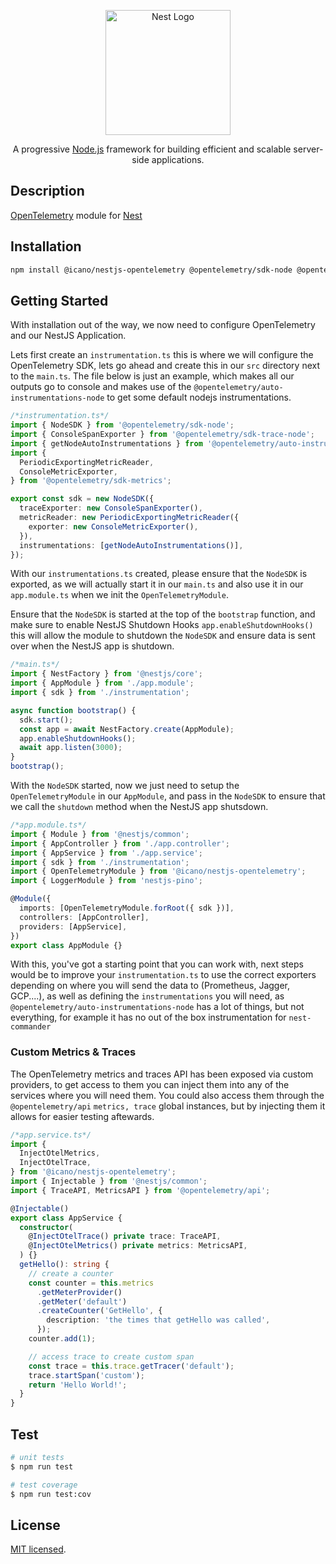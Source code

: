 <p align="center">
  <a href="http://nestjs.com/" target="blank"><img src="https://nestjs.com/img/logo-small.svg" width="200" alt="Nest Logo" /></a>
</p>

  <p align="center">A progressive <a href="http://nodejs.org" target="_blank">Node.js</a> framework for building efficient and scalable server-side applications.</p>

## Description

[OpenTelemetry](https://github.com/open-telemetry/opentelemetry-js) module for [Nest](https://github.com/nestjs/nest)

## Installation

```bash
npm install @icano/nestjs-opentelemetry @opentelemetry/sdk-node @opentelemetry/sdk-trace-node @opentelemetry/auto-instrumentations-node @opentelemetry/api @opentelemetry/sdk-metrics
```

## Getting Started

With installation out of the way, we now need to configure OpenTelemetry and our NestJS Application.

Lets first create an `instrumentation.ts` this is where we will configure the OpenTelemetry SDK, lets go ahead and create this in our `src` directory next to the `main.ts`. The file below is just an example, which makes all our outputs go to console and makes use of the `@opentelemetry/auto-instrumentations-node` to get some default nodejs instrumentations.

```ts
/*instrumentation.ts*/
import { NodeSDK } from '@opentelemetry/sdk-node';
import { ConsoleSpanExporter } from '@opentelemetry/sdk-trace-node';
import { getNodeAutoInstrumentations } from '@opentelemetry/auto-instrumentations-node';
import {
  PeriodicExportingMetricReader,
  ConsoleMetricExporter,
} from '@opentelemetry/sdk-metrics';

export const sdk = new NodeSDK({
  traceExporter: new ConsoleSpanExporter(),
  metricReader: new PeriodicExportingMetricReader({
    exporter: new ConsoleMetricExporter(),
  }),
  instrumentations: [getNodeAutoInstrumentations()],
});
```

With our `instrumentations.ts` created, please ensure that the `NodeSDK` is exported, as we will actually start it in our `main.ts` and also use it in our `app.module.ts` when we init the `OpenTelemetryModule`.

Ensure that the `NodeSDK` is started at the top of the `bootstrap` function, and make sure to enable NestJS Shutdown Hooks `app.enableShutdownHooks()` this will allow the module to shutdown the `NodeSDK` and ensure data is sent over when the NestJS app is shutdown.

```ts
/*main.ts*/
import { NestFactory } from '@nestjs/core';
import { AppModule } from './app.module';
import { sdk } from './instrumentation';

async function bootstrap() {
  sdk.start();
  const app = await NestFactory.create(AppModule);
  app.enableShutdownHooks();
  await app.listen(3000);
}
bootstrap();
```

With the `NodeSDK` started, now we just need to setup the `OpenTelemetryModule` in our `AppModule`, and pass in the `NodeSDK` to ensure that we call the `shutdown` method when the NestJS app shutsdown.

```ts
/*app.module.ts*/
import { Module } from '@nestjs/common';
import { AppController } from './app.controller';
import { AppService } from './app.service';
import { sdk } from './instrumentation';
import { OpenTelemetryModule } from '@icano/nestjs-opentelemetry';
import { LoggerModule } from 'nestjs-pino';

@Module({
  imports: [OpenTelemetryModule.forRoot({ sdk })],
  controllers: [AppController],
  providers: [AppService],
})
export class AppModule {}
```

With this, you've got a starting point that you can work with, next steps would be to improve your `instrumentation.ts` to use the correct exporters depending on where you will send the data to (Prometheus, Jagger, GCP....), as well as defining the `instrumentations` you will need, as `@opentelemetry/auto-instrumentations-node` has a lot of things, but not everything, for example it has no out of the box instrumentation for `nest-commander`

### Custom Metrics & Traces

The OpenTelemetry metrics and traces API has been exposed via custom providers, to get access to them you can inject them into any of the services where you will need them. You could also access them through the `@opentelemetry/api` `metrics, trace` global instances, but by injecting them it allows for easier testing aftewards.

```ts
/*app.service.ts*/
import {
  InjectOtelMetrics,
  InjectOtelTrace,
} from '@icano/nestjs-opentelemetry';
import { Injectable } from '@nestjs/common';
import { TraceAPI, MetricsAPI } from '@opentelemetry/api';

@Injectable()
export class AppService {
  constructor(
    @InjectOtelTrace() private trace: TraceAPI,
    @InjectOtelMetrics() private metrics: MetricsAPI,
  ) {}
  getHello(): string {
    // create a counter
    const counter = this.metrics
      .getMeterProvider()
      .getMeter('default')
      .createCounter('GetHello', {
        description: 'the times that getHello was called',
      });
    counter.add(1);

    // access trace to create custom span
    const trace = this.trace.getTracer('default');
    trace.startSpan('custom');
    return 'Hello World!';
  }
}
```

## Test

```bash
# unit tests
$ npm run test

# test coverage
$ npm run test:cov
```

## License

[MIT licensed](LICENSE).
